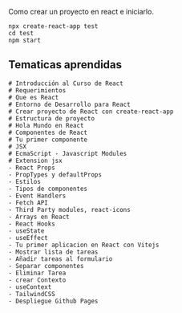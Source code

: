 
Como crear un proyecto en react e iniciarlo.

```console
npx create-react-app test
cd test
npm start
```

## Tematicas aprendidas

    # Introducción al Curso de React
    # Requerimientos
    # Que es React
    # Entorno de Desarrollo para React
    # Crear proyecto de React con create-react-app
    # Estructura de proyecto
    # Hola Mundo en React
    # Componentes de React
    # Tu primer componente
    # JSX
    # EcmaScript - Javascript Modules
    # Extension jsx
    - React Props
    - PropTypes y defaultProps
    - Estilos
    - Tipos de componentes
    - Event Handlers
    - Fetch API
    - Third Party modules, react-icons
    - Arrays en React
    - React Hooks
    - useState
    - useEffect
    - Tu primer aplicacion en React con Vitejs
    - Mostrar lista de tareas
    - Añadir tareas al formulario
    - Separar componentes
    - Eliminar Tarea
    - crear Contexto
    - useContext
    - TailwindCSS
    - Despliegue Github Pages
